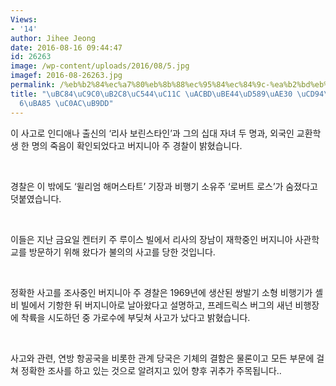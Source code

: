 ```yaml
---
Views:
- '14'
author: Jihee Jeong
date: 2016-08-16 09:44:47
id: 26263
image: /wp-content/uploads/2016/08/5.jpg
imagef: 2016-08-26263.jpg
permalink: /%eb%b2%84%ec%a7%80%eb%8b%88%ec%95%84%ec%84%9c-%ea%b2%bd%eb%b9%84%ed%96%89%ea%b8%b0-%ec%b6%94%eb%9d%bd6%eb%aa%85-%ec%82%ac%eb%a7%9d/
title: "\uBC84\uC9C0\uB2C8\uC544\uC11C \uACBD\uBE44\uD589\uAE30 \uCD94\uB77D\u2026\
  6\uBA85 \uC0AC\uB9DD"
---
```


이 사고로 인디애나 출신의 ‘리사 보린스타인’과 그의 십대 자녀 두 명과, 외국인 교환학생 한 명의 죽음이 확인되었다고 버지니아 주 경찰이 밝혔습니다.

&nbsp;

경찰은 이 밖에도 ‘윌리엄 해머스타트’ 기장과 비행기 소유주 ‘로버트 로스’가 숨졌다고 덧붙였습니다.

&nbsp;

이들은 지난 금요일 켄터키 주 루이스 빌에서 리사의 장남이 재학중인 버지니아 사관학교를 방문하기 위해 왔다가 불의의 사고를 당한 것입니다.

&nbsp;

정확한 사고를 조사중인 버지니아 주 경찰은 1969년에 생산된 쌍발기 소형 비행기가 셸비 빌에서 기항한 뒤 버지니아로 날아왔다고 설명하고, 프레드릭스 버그의 새넌 비행장에 착륙을 시도하던 중 가로수에 부딪쳐 사고가 났다고 밝혔습니다.

&nbsp;

사고와 관련, 연방 항공국을 비롯한 관계 당국은 기체의 결함은 물론이고 모든 부문에 걸쳐 정확한 조사를 하고 있는 것으로 알려지고 있어 향후 귀추가 주목됩니다..